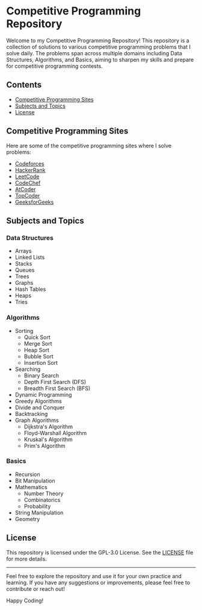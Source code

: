 # Competitive Programming Repository

Welcome to my Competitive Programming Repository! This repository is a collection of solutions to various competitive programming problems that I solve daily. The problems span across multiple domains including Data Structures, Algorithms, and Basics, aiming to sharpen my skills and prepare for competitive programming contests.

## Contents

- [Competitive Programming Sites](#competitive-programming-sites)
- [Subjects and Topics](#subjects-and-topics)
- [License](#license)

## Competitive Programming Sites

Here are some of the competitive programming sites where I solve problems:

- [Codeforces](https://codeforces.com/)
- [HackerRank](https://www.hackerrank.com/)
- [LeetCode](https://leetcode.com/)
- [CodeChef](https://www.codechef.com/)
- [AtCoder](https://atcoder.jp/)
- [TopCoder](https://www.topcoder.com/)
- [GeeksforGeeks](https://www.geeksforgeeks.org/)

## Subjects and Topics

### Data Structures

- Arrays
- Linked Lists
- Stacks
- Queues
- Trees
- Graphs
- Hash Tables
- Heaps
- Tries

### Algorithms

- Sorting
  - Quick Sort
  - Merge Sort
  - Heap Sort
  - Bubble Sort
  - Insertion Sort
- Searching
  - Binary Search
  - Depth First Search (DFS)
  - Breadth First Search (BFS)
- Dynamic Programming
- Greedy Algorithms
- Divide and Conquer
- Backtracking
- Graph Algorithms
  - Dijkstra's Algorithm
  - Floyd-Warshall Algorithm
  - Kruskal's Algorithm
  - Prim's Algorithm

### Basics

- Recursion
- Bit Manipulation
- Mathematics
  - Number Theory
  - Combinatorics
  - Probability
- String Manipulation
- Geometry

## License

This repository is licensed under the GPL-3.0 License. See the [LICENSE](LICENSE) file for more details.

---

Feel free to explore the repository and use it for your own practice and learning. If you have any suggestions or improvements, please feel free to contribute or reach out!

Happy Coding!
